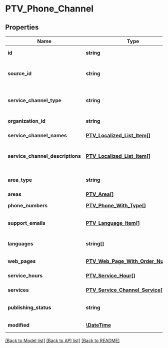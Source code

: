 # PTV_Phone_Channel

## Properties
Name | Type | Description | Notes
------------ | ------------- | ------------- | -------------
**id** | **string** | PTV identifier for the service channel. | [optional] 
**source_id** | **string** | External system identifier for this service channel. User needs to be logged in to be able to get/set value. | [optional] 
**service_channel_type** | **string** | Type of the service channel. Channel types: EChannel, WebPage, PrintableForm, Phone or ServiceLocation. | [optional] 
**organization_id** | **string** | PTV organization identifier responsible for the channel. | [optional] 
**service_channel_names** | [**PTV_Localized_List_Item[]**](PTV_Localized_List_Item.md) | Localized list of service channel names. | [optional] 
**service_channel_descriptions** | [**PTV_Localized_List_Item[]**](PTV_Localized_List_Item.md) | List of localized service channel descriptions. (Max.Length: 150 ShortDescription). (Max.Length: 2500 Description). | [optional] 
**area_type** | **string** | Area type (WholeCountry, WholeCountryExceptAlandIslands, AreaType). | [optional] 
**areas** | [**PTV_Area[]**](PTV_Area.md) | List of service channel areas. | [optional] 
**phone_numbers** | [**PTV_Phone_With_Type[]**](PTV_Phone_With_Type.md) | List of phone numbers for the service channel. | [optional] 
**support_emails** | [**PTV_Language_Item[]**](PTV_Language_Item.md) | List of support email addresses for the service channel. (Max.Length: 100). | [optional] 
**languages** | **string[]** | List of languages the service channel is available in (two letter language code). | [optional] 
**web_pages** | [**PTV_Web_Page_With_Order_Number[]**](PTV_Web_Page_With_Order_Number.md) | List of service channel web pages. | [optional] 
**service_hours** | [**PTV_Service_Hour[]**](PTV_Service_Hour.md) | List of service channel service hours. | [optional] 
**services** | [**PTV_Service_Channel_Service[]**](PTV_Service_Channel_Service.md) | List of linked services including relationship data. | [optional] 
**publishing_status** | **string** | Publishing status. Possible values are: Draft, Published, Deleted or Modified. | 
**modified** | [**\DateTime**](\DateTime.md) | Date when item was modified/created (UTC). | [optional] 

[[Back to Model list]](../README.md#documentation-for-models) [[Back to API list]](../README.md#documentation-for-api-endpoints) [[Back to README]](../README.md)



